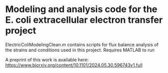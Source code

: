 # Modeling and analysis code for the E. coli extracellular electron transfer project

ElectricColiModelingClean.m contains scripts for flux balance analysis of the strains and conditions used in this project. Requires MATLAB to run

A preprint of this work is available here: https://www.biorxiv.org/content/10.1101/2024.05.30.596743v1.full
